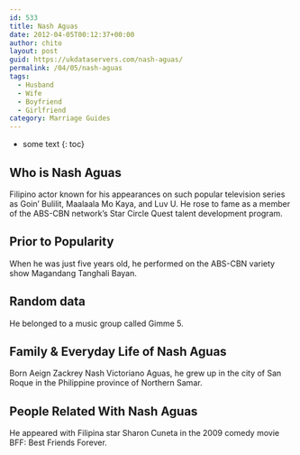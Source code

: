 ```yaml
---
id: 533
title: Nash Aguas
date: 2012-04-05T00:12:37+00:00
author: chito
layout: post
guid: https://ukdataservers.com/nash-aguas/
permalink: /04/05/nash-aguas
tags:
  - Husband
  - Wife
  - Boyfriend
  - Girlfriend
category: Marriage Guides
---
```


* some text
{: toc}
          
          
## Who is  Nash Aguas
                  
                  
                  
Filipino actor known for his appearances on such popular television series as Goin&#8217; Bulilit, Maalaala Mo Kaya, and Luv U. He rose to fame as a member of the ABS-CBN network&#8217;s Star Circle Quest talent development program.
                  
                
                
                
## Prior to Popularity 
                  
                  
                  
When he was just five years old, he performed on the ABS-CBN variety show Magandang Tanghali Bayan.
                  
                
                
                
## Random data 
                  
                  
                  
He belonged to a music group called Gimme 5.
                  
                
                
                
## Family & Everyday Life of Nash Aguas
                  
                  
                  
Born Aeign Zackrey Nash Victoriano Aguas, he grew up in the city of San Roque in the Philippine province of Northern Samar.
                  
                
                
                
## People Related With  Nash Aguas
                  
                  
                  
He appeared with Filipina star Sharon Cuneta in the 2009 comedy movie BFF: Best Friends Forever.
                  
                
              
            
          
          
          
    
    
  
